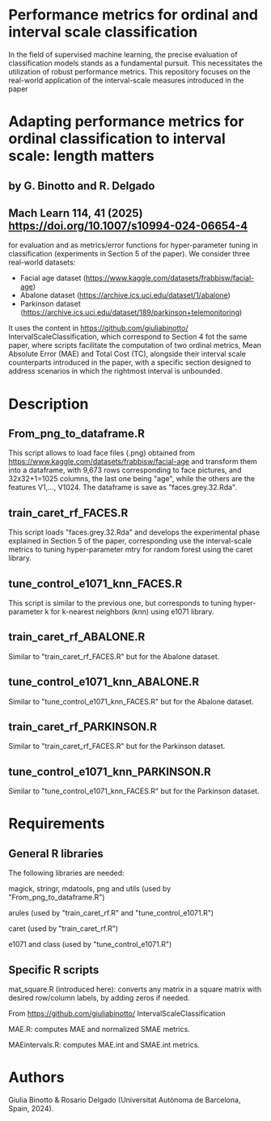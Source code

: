 # Performance metrics for ordinal and interval scale classification
In the field of supervised machine learning, the precise evaluation of classification models stands as a fundamental pursuit. This necessitates the utilization of robust performance metrics. 
This repository focuses on the real-world application of the interval-scale measures introduced in the paper

# Adapting performance metrics for ordinal classification to interval scale: length matters 
## by G. Binotto and R. Delgado
## Mach Learn 114, 41 (2025) https://doi.org/10.1007/s10994-024-06654-4

for evaluation and as metrics/error functions for hyper-parameter tuning in classification (experiments in Section 5 of the paper).
We consider three real-world datasets: 

* Facial age dataset (https://www.kaggle.com/datasets/frabbisw/facial-age)
* Abalone dataset (https://archive.ics.uci.edu/dataset/1/abalone)
* Parkinson dataset (https://archive.ics.uci.edu/dataset/189/parkinson+telemonitoring)

It uses the content in https://github.com/giuliabinotto/ IntervalScaleClassification, which correspond to Section 4 fot the same paper, where scripts facilitate the computation of two ordinal metrics, Mean Absolute Error (MAE) and Total Cost (TC), alongside their interval scale counterparts introduced in the paper, with a specific section designed to address scenarios in which the rightmost interval is unbounded.

# Description
## From_png_to_dataframe.R 
This script allows to load face files (.png) obtained from https://www.kaggle.com/datasets/frabbisw/facial-age
and transform them into a dataframe, with 9,673 rows corresponding to face pictures, and 32x32+1=1025 columns, 
the last one being "age", while the others are the features V1,..., V1024. The dataframe is save as "faces.grey.32.Rda".

## train_caret_rf_FACES.R 
This script loads "faces.grey.32.Rda" and develops the experimental phase explained in Section 5 of the paper, corresponding 
use the interval-scale metrics to tuning hyper-parameter mtry for random forest using the caret library. 

## tune_control_e1071_knn_FACES.R 
This script is similar to the previous one, but corresponds to tuning hyper-parameter k for k-nearest neighbors (knn) using e1071 library.

## train_caret_rf_ABALONE.R 
Similar to "train_caret_rf_FACES.R" but for the Abalone dataset. 

## tune_control_e1071_knn_ABALONE.R 
Similar to "tune_control_e1071_knn_FACES.R" but for the Abalone dataset. 

## train_caret_rf_PARKINSON.R 
Similar to "train_caret_rf_FACES.R" but for the Parkinson dataset. 

## tune_control_e1071_knn_PARKINSON.R 
Similar to "tune_control_e1071_knn_FACES.R" but for the Parkinson dataset. 

# Requirements
## General R libraries
The following libraries are needed: 

magick, stringr, mdatools, png and utils (used by "From_png_to_dataframe.R")

arules (used by "train_caret_rf.R" and "tune_control_e1071.R")

caret (used by "train_caret_rf.R")

e1071 and class (used by "tune_control_e1071.R")

## Specific R scripts

mat_square.R (introduced here): converts any matrix in a square matrix with desired row/column labels, by adding zeros if needed.

From https://github.com/giuliabinotto/ IntervalScaleClassification

MAE.R: computes MAE and normalized SMAE metrics.

MAEintervals.R: computes MAE.int and SMAE.int metrics. 

# Authors
Giulia Binotto & Rosario Delgado (Universitat Autònoma de Barcelona, Spain, 2024).
